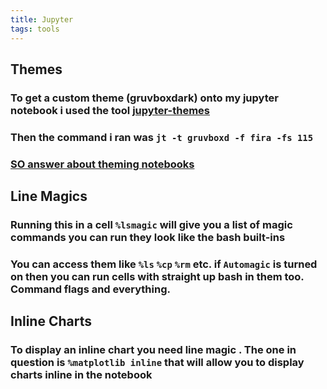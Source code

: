 ```yaml
---
title: Jupyter
tags: tools
---
```

## Themes
### To get a custom theme (gruvboxdark) onto my jupyter notebook i used the tool [jupyter-themes](https://github.com/dunovank/jupyter-themes)
### Then the command i ran was `jt -t gruvboxd -f fira -fs 115`
### [SO answer about theming notebooks](https://stackoverflow.com/questions/46510192/change-the-theme-in-jupyter-notebook#46561480)
## Line Magics
### Running this in a cell `%lsmagic` will give you a list of magic commands you can run they look like the bash built-ins
### You can access them like `%ls` `%cp` `%rm` etc. if `Automagic` is turned on then you can run cells with straight up bash in them too. Command flags and everything.
## Inline Charts
### To display an inline chart you need line magic . The one in question is `%matplotlib inline` that will allow you to display charts inline in the notebook
##
